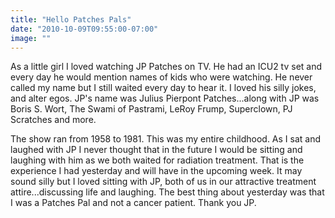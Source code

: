 ```yaml
---
title: "Hello Patches Pals"
date: "2010-10-09T09:55:00-07:00"
image: ""
---
```


As a little girl I loved watching JP Patches on TV. He had an ICU2 tv set and every day he would mention names of kids who were watching. He never called my name but I still waited every day to hear it. I loved his silly jokes, and alter egos. JP's name was Julius Pierpont Patches...along with JP was Boris S. Wort, The Swami of Pastrami, LeRoy Frump, Superclown, PJ Scratches and more. 

The show ran from 1958 to 1981. This was my entire childhood. 
As I sat and laughed with JP I never thought that in the future I would be sitting and laughing with  him as we both waited for radiation treatment. 
That is the experience I had yesterday and will have in the upcoming week. 
It may sound silly but I loved sitting with JP, both of us in our attractive treatment attire...discussing life and laughing.  The best thing about yesterday was that I was a Patches Pal and not a cancer patient. Thank you JP.